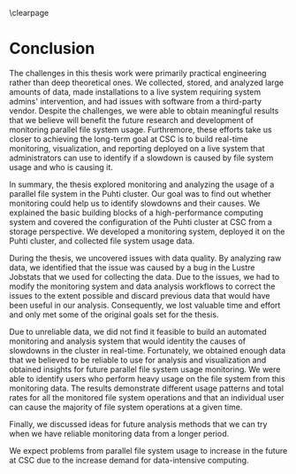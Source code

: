 \clearpage

# Conclusion
<!-- We need to describe what we did and achieved and relate to the goals set in the Introduction. -->

 <!-- Describe general aspects of the thesis work and process -->
The challenges in this thesis work were primarily practical engineering rather than deep theoretical ones.
We collected, stored, and analyzed large amounts of data, made installations to a live system requiring system admins' intervention, and had issues with software from a third-party vendor.
Despite the challenges, we were able to obtain meaningful results that we believe will benefit the future research and development of monitoring parallel file system usage.
Furthremore, these efforts take us closer to achieving the long-term goal at CSC is to build real-time monitoring, visualization, and reporting deployed on a live system that administrators can use to identify if a slowdown is caused by file system usage and who is causing it.

<!-- Describe the thesis work -->
In summary, the thesis explored monitoring and analyzing the usage of a parallel file system in the Puhti cluster.
Our goal was to find out whether monitoring could help us to identify slowdowns and their causes.
We explained the basic building blocks of a high-performance computing system and covered the configuration of the Puhti cluster at CSC from a storage perspective.
We developed a monitoring system, deployed it on the Puhti cluster, and collected file system usage data.

During the thesis, we uncovered issues with data quality.
By analyzing raw data, we identified that the issue was caused by a bug in the Lustre Jobstats that we used for collecting the data.
Due to the issues, we had to modify the monitoring system and data analysis workflows to correct the issues to the extent possible and discard previous data that would have been useful in our analysis.
Consequently, we lost valuable time and effort and only met some of the original goals set for the thesis.

Due to unreliable data, we did not find it feasible to build an automated monitoring and analysis system that would identity the causes of slowdowns in the cluster in real-time.
Fortunately, we obtained enough data that we believed to be reliable to use for analysis and visualization and obtained insights for future parallel file system usage monitoring.
We were able to identify users who perform heavy usage on the file system from this monitoring data.
The results demonstrate different usage patterns and total rates for all the monitored file system operations and that an individual user can cause the majority of file system operations at a given time.
<!-- TODO: refer to the future work -->
Finally, we discussed ideas for future analysis methods that we can try when we have reliable monitoring data from a longer period.

<!-- Future work and possibilities in general -->
We expect problems from parallel file system usage to increase in the future at CSC due to the increase demand for data-intensive computing.

<!-- Additionally, we aim to provide information that can guide future procurements and configuration changes such that the investments and modifications improve the critical parts of the storage system. -->
